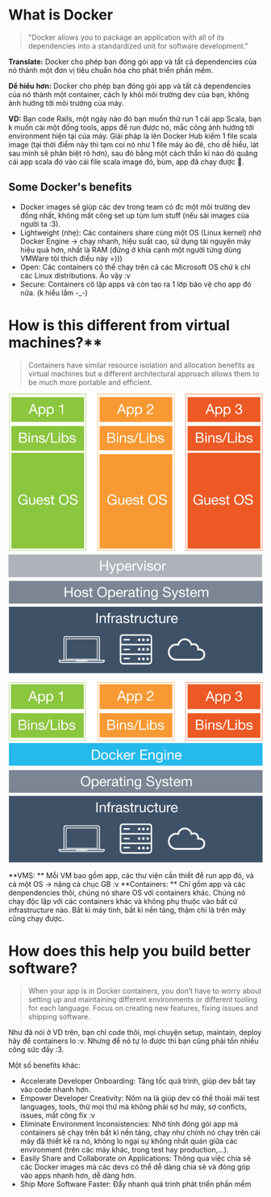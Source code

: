# What is Docker

> "Docker allows you to package an application with all of its dependencies into a standardized unit for software development."

**Translate:** Docker cho phép bạn đóng gói app và tất cả dependencies của nó thành một đơn vị tiêu chuẩn hóa cho phát triển phần mềm.

**Dể hiểu hơn:** Docker cho phép bạn đóng gói app và tất cả dependencies của nó thành một container, cách ly khỏi môi trường dev của bạn, không ảnh hưởng tới môi trường của máy.

**VD:** Bạn code Rails, một ngày nào đó bạn muốn thử run 1 cái app Scala, bạn k muốn cài một đống tools, apps để run được nó, mắc công ảnh hướng tới environment hiện tại của máy. Giải pháp là lên Docker Hub kiếm 1 file scala image (tại thời điểm này thì tạm coi nó như 1 file máy ảo đê, cho dễ hiểu, lát sau mình sẽ phân biệt rõ hơn), sau đó bằng một cách thần kì nào đó quăng cái app scala đó vào cái file scala image đó, bùm, app đã chạy được :rocket:.


## Some Docker's benefits

- Docker images sẽ giúp các dev trong team có đc một môi trường dev đồng nhất, không mất công set up tùm lum stuff (nếu sài images của người ta :3).
- Lightweight (nhẹ): Các containers share cùng một OS (Linux kernel) nhờ Docker Engine -> chạy nhanh, hiệu suất cao, sử dụng tài nguyên máy hiệu quả hơn, nhất là RAM (đứng ở khía cạnh một người từng dùng VMWare tôi thích điều này =)))
- Open: Các containers có thể chạy trên cả các Microsoft OS chứ k chỉ các Linux distributions. Ảo vậy :v
- Secure: Containers cô lập apps và còn tạo ra 1 lớp bảo vệ cho app đó nữa. (k hiểu lắm -_-)

# How is this different from virtual machines?**

> Containers have similar resource isolation and allocation benefits as virtual machines but a different architectural approach allows them to be much more portable and efficient.

![](/img/what-is-docker-diagram.png)

![](/img/what-is-vm-diagram.png)

**VMS: ** Mỗi VM bao gồm app, các thư viện cần thiết để run app đó, và cả một OS -> nặng cả chục GB :v
**Containers: ** Chỉ gồm app và các denpendencies thôi, chúng nó share OS với containers khác. Chúng nó chạy độc lập với các containers khác và không phụ thuộc vào bất cứ infrastructure nào. Bất kì máy tính, bất kì nền tảng, thậm chí là trên mây cũng chạy được.

# How does this help you build better software?

> When your app is in Docker containers, you don’t have to worry about setting up and maintaining different environments or different tooling for each language. Focus on creating new features, fixing issues and shipping software.

Như đã nói ở VD trên, bạn chỉ code thôi, mọi chuyện setup, maintain, deploy hãy để containers lo :v. Nhưng để nó tự lo được thì bạn cũng phải tốn nhiều công sức đấy :3.

Một số benefits khác:

- Accelerate Developer Onboarding: Tăng tốc quá trình, giúp dev bắt tay vào code nhanh hơn.
- Empower Developer Creativity: Nôm na là giúp dev có thể thoải mái test languages, tools, thử mọi thứ mà không phải sợ hư máy, sợ conficts, issues, mất công fix :v
- Eliminate Environment Inconsistencies: Nhờ tính đóng gói app mà containers sẽ chạy trên bất kì nền tảng, chạy như chính nó chạy trên cái máy đã thiết kế ra nó, không lo ngại sự không nhất quán giữa các environment (trên các máy khác, trong test hay production,...).
- Easily Share and Collaborate on Applications: Thông qua việc chia sẽ các Docker images mà các devs có thể dễ dàng chia sẽ và đóng góp vào apps nhanh hơn, dễ dàng hơn. 
- Ship More Software Faster: Đẩy nhanh quá trình phát triển phần mềm